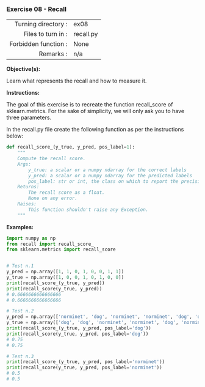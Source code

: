  ### Exercise 08 - Recall

|                         |                         |
| -----------------------:| ----------------------- |
|   Turning directory :   |  ex08                   |
|   Files to turn in :    |  recall.py              |
|   Forbidden function :  |  None                   |
|   Remarks :             |  n/a                    |

**Objective(s):**

Learn what represents the recall and how to measure it.

**Instructions:**

The goal of this exercise is to recreate the function recall_score of sklearn.metrics.
For the sake of simplicity, we will only ask you to have three parameters.

In the recall.py file create the following function as per the instructions below:
```python
def recall_score_(y_true, y_pred, pos_label=1):
    """
    Compute the recall score.
    Args:
        y_true: a scalar or a numpy ndarray for the correct labels
        y_pred: a scalar or a numpy ndarray for the predicted labels
        pos_label: str or int, the class on which to report the precision_score (default=1)
    Returns: 
        The recall score as a float.
        None on any error.
    Raises:
        This function shouldn't raise any Exception.
    """
```

**Examples:**
```python
import numpy as np
from recall import recall_score_
from sklearn.metrics import recall_score 


# Test n.1
y_pred = np.array([1, 1, 0, 1, 0, 0, 1, 1])
y_true = np.array([1, 0, 0, 1, 0, 1, 0, 0])
print(recall_score_(y_true, y_pred))
print(recall_score(y_true, y_pred))
# 0.6666666666666666
# 0.6666666666666666

# Test n.2
y_pred = np.array(['norminet', 'dog', 'norminet', 'norminet', 'dog', 'dog', 'dog', 'dog'])
y_true = np.array(['dog', 'dog', 'norminet', 'norminet', 'dog', 'norminet', 'dog', 'norminet'])
print(recall_score_(y_true, y_pred, pos_label='dog'))
print(recall_score(y_true, y_pred, pos_label='dog'))
# 0.75
# 0.75

# Test n.3
print(recall_score_(y_true, y_pred, pos_label='norminet'))
print(recall_score(y_true, y_pred, pos_label='norminet'))
# 0.5
# 0.5
```
